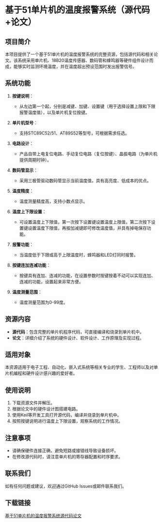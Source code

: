 # 基于51单片机的温度报警系统（源代码+论文）

## 项目简介
本项目提供了一个基于51单片机的温度报警系统的完整资源，包括源代码和相关论文。该系统采用单片机、18B20温度传感器、数码管和蜂鸣器等硬件组件设计而成，能够实时监测环境温度，并在温度超出预设范围时发出报警信号。

## 系统功能
1. **按键说明**：
   - 从左边第一个起，分别是减键、加键、设置键（用于选择设置上限和下限报警温度值），以及单片机复位按键。

2. **单片机型号**：
   - 支持STC89C52/51、AT89S52等型号，可根据需求任选。

3. **电路设计**：
   - 产品自带上电复位电路、手动复位电路（复位按键）、晶振电路（为单片机提供周期时钟）。

4. **数码管显示**：
   - 采用三极管驱动数码管显示当前温度值，具有高亮度、低成本的优点。

5. **温度精度**：
   - 温度测量精度高，支持小数点显示。

6. **温度上下限设置**：
   - 可设置温度上下限值，第一次按下设置键设置温度上限值，第二次按下设置键设置温度下限值，再按加减键即可修改温度值，并具有掉电保存功能。

7. **报警功能**：
   - 当温度低于下限或高于上限温度时，蜂鸣器和LED灯同时报警。

8. **按键连加连减功能**：
   - 按键具有连加、连减的功能，在设置参数时按键按着不动可以实现连加、连减的功能，设置起来非常方便。

9. **温度测量范围**：
   - 温度测量范围为0-99度。

## 资源内容
- **源代码**：包含完整的单片机程序代码，可直接编译和烧录到单片机中。
- **论文**：详细介绍了系统的硬件设计、软件设计、工作原理及实现过程。

## 适用对象
本资源适用于电子工程、自动化、嵌入式系统等相关专业的学生、工程师以及对单片机编程和硬件设计感兴趣的爱好者。

## 使用说明
1. 下载资源文件并解压。
2. 根据论文中的硬件设计图搭建电路。
3. 使用Keil等开发工具打开源代码，编译并烧录到单片机中。
4. 按照按键说明进行温度上下限设置，观察系统的工作情况。

## 注意事项
- 请确保硬件连接正确，避免短路或接错线导致设备损坏。
- 在修改源代码时，请注意单片机的寄存器配置和时序要求。

## 联系我们
如有任何问题或建议，欢迎通过GitHub Issues或邮件联系我们。

## 下载链接

[基于51单片机的温度报警系统源代码论文](https://pan.quark.cn/s/c39771dfa572)
